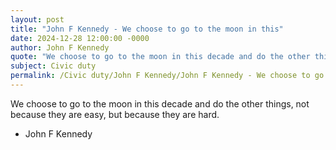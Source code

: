 ```yaml
---
layout: post
title: "John F Kennedy - We choose to go to the moon in this"
date: 2024-12-28 12:00:00 -0000
author: John F Kennedy
quote: "We choose to go to the moon in this decade and do the other things, not because they are easy, but because they are hard."
subject: Civic duty
permalink: /Civic duty/John F Kennedy/John F Kennedy - We choose to go to the moon in this
---
```


We choose to go to the moon in this decade and do the other things, not because they are easy, but because they are hard.

- John F Kennedy

